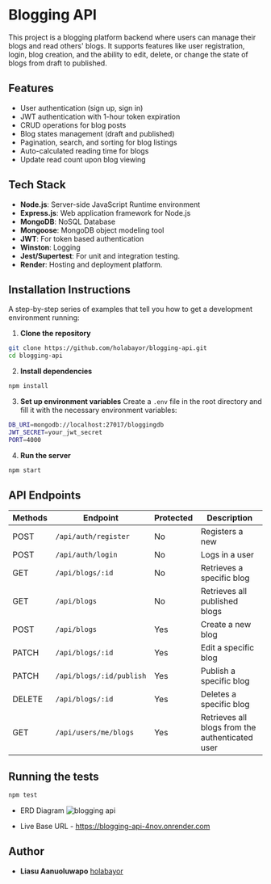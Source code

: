 # Blogging API

This project is a blogging platform backend where users can manage their blogs and read others' blogs. It supports features like user registration, login, blog creation, and the ability to edit, delete, or change the state of blogs from draft to published.

## Features

- User authentication (sign up, sign in)
- JWT authentication with 1-hour token expiration
- CRUD operations for blog posts
- Blog states management (draft and published)
- Pagination, search, and sorting for blog listings
- Auto-calculated reading time for blogs
- Update read count upon blog viewing

## Tech Stack

- **Node.js**: Server-side JavaScript Runtime environment
- **Express.js**: Web application framework for Node.js
- **MongoDB**: NoSQL Database
- **Mongoose**: MongoDB object modeling tool
- **JWT**: For token based authentication
- **Winston**: Logging
- **Jest/Supertest**: For unit and integration testing.
- **Render**: Hosting and deployment platform.

## Installation Instructions

A step-by-step series of examples that tell you how to get a development environment running:

1. **Clone the repository**

```bash
git clone https://github.com/holabayor/blogging-api.git
cd blogging-api
```

2. **Install dependencies**

```bash
npm install
```

3. **Set up environment variables**
   Create a `.env` file in the root directory and fill it with the necessary environment variables:

```bash
DB_URI=mongodb://localhost:27017/bloggingdb
JWT_SECRET=your_jwt_secret
PORT=4000
```

4. **Run the server**

```bash
npm start
```

## API Endpoints

| Methods | Endpoint                 | Protected | Description                                     |
| ------- | ------------------------ | --------- | ----------------------------------------------- |
| POST    | `/api/auth/register`     | No        | Registers a new                                 |
| POST    | `/api/auth/login`        | No        | Logs in a user                                  |
| GET     | `/api/blogs/:id`         | No        | Retrieves a specific blog                       |
| GET     | `/api/blogs`             | No        | Retrieves all published blogs                   |
| POST    | `/api/blogs`             | Yes       | Create a new blog                               |
| PATCH   | `/api/blogs/:id`         | Yes       | Edit a specific blog                            |
| PATCH   | `/api/blogs/:id/publish` | Yes       | Publish a specific blog                         |
| DELETE  | `/api/blogs/:id`         | Yes       | Deletes a specific blog                         |
| GET     | `/api/users/me/blogs`    | Yes       | Retrieves all blogs from the authenticated user |

## Running the tests

```bash
npm test
```

- ERD Diagram ![blogging api](https://github.com/holabayor/blogging-api/assets/39333226/de483513-c6e0-4a93-9778-e23219bdfdae)

- Live Base URL - https://blogging-api-4nov.onrender.com
<!-- - [Live link](https://blogging-api-4nov.onrender.com/api/blogs) -->

## Author

- **Liasu Aanuoluwapo** [holabayor](https://github.com/holabayor)
